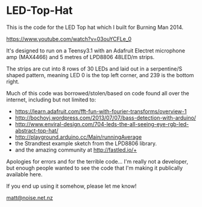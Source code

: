 LED-Top-Hat
===========

This is the code for the LED Top hat which I built for Burning Man 2014.

https://www.youtube.com/watch?v=03ouYCFLe_0

It's designed to run on a Teensy3.1 with an Adafruit Electret microphone amp (MAX4466) and 5 metres of LPD8806 48LED/m strips.

The strips are cut into 8 rows of 30 LEDs and laid out in a serpentine/S shaped pattern, meaning LED 0 is the top left corner, and 239 is the bottom right. 

Much of this code was borrowed/stolen/based on code found all over the internet, including but not limited to:

 * https://learn.adafruit.com/fft-fun-with-fourier-transforms/overview-1
 * http://bochovj.wordpress.com/2013/07/07/bass-detection-with-arduino/
 * http://www.enviral-design.com/704-leds-the-all-seeing-eye-rgb-led-abstract-top-hat/
 * http://playground.arduino.cc/Main/runningAverage
 * the Strandtest example sketch from the LPD8806 library.
 * and the amazing community at http://fastled.io/+

Apologies for errors and for the terrible code... I'm really not a developer, but enough people wanted to see the code that I'm making it publically available here.

If you end up using it somehow, please let me know!

matt@noise.net.nz


